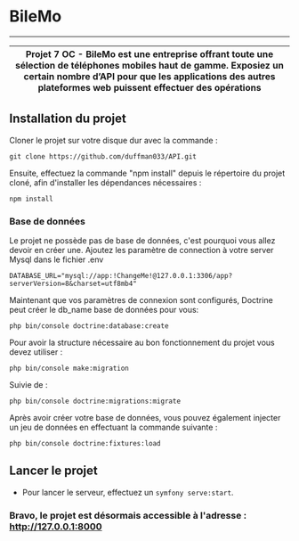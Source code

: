 # BileMo

***
| Projet 7 OC - BileMo est une entreprise offrant toute une sélection de téléphones mobiles haut de gamme. Exposiez un certain nombre d’API pour que les applications des autres plateformes web puissent effectuer des opérations |
|----------------------------------------------------------------------------------------------------------------------------------------------------------------------------------------------------------------------------------|

## Installation du projet

Cloner le projet sur votre disque dur avec la commande :

```text
git clone https://github.com/duffman033/API.git
```

Ensuite, effectuez la commande "npm install" depuis le répertoire du projet cloné, afin d'installer les dépendances nécessaires :

```text
npm install
```

### Base de données

Le projet ne possède pas de base de données, c'est pourquoi vous allez devoir en créer une.
Ajoutez les paramètre de connection à votre server Mysql dans le fichier .env

```text
DATABASE_URL="mysql://app:!ChangeMe!@127.0.0.1:3306/app?serverVersion=8&charset=utf8mb4"
```

Maintenant que vos paramètres de connexion sont configurés, Doctrine peut créer le db_name base de données pour vous: 

```text
php bin/console doctrine:database:create
```

Pour avoir la structure nécessaire au bon fonctionnement du projet vous devez utiliser :

```text
php bin/console make:migration
```
Suivie de : 

```text
php bin/console doctrine:migrations:migrate
```

Après avoir créer votre base de données, vous pouvez également injecter un jeu de données en effectuant la commande suivante :

```text
php bin/console doctrine:fixtures:load
```

## Lancer le projet

*   Pour lancer le serveur, effectuez un `symfony serve:start`.

### Bravo, le projet est désormais accessible à l'adresse : http://127.0.0.1:8000
